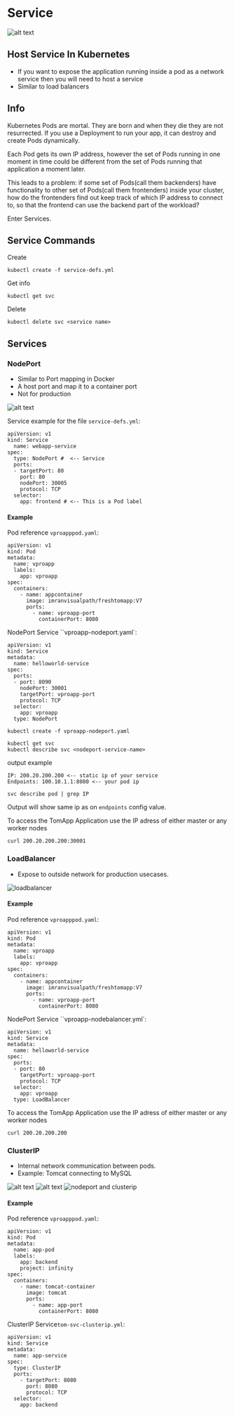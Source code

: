 # Service

![alt text](./img/diagram.png)

## Host Service In Kubernetes

- If you want to expose the application running inside a pod as a network service then you will need to host a service
- Similar to load balancers

## Info

Kubernetes Pods are mortal. They are born and when they die they are not resurrected. If you use a Deployment to run your app, it can destroy and create Pods dynamically.

Each Pod gets its own IP address, however the set of Pods running in one moment in time could be different from the set of Pods running that application a moment later.

This leads to a problem: if some set of Pods(call them backenders) have functionality to other set of Pods(call them frontenders) inside your cluster, how do the frontenders find out keep track of which IP address to connect to, so that the frontend can use the backend part of the workload?

Enter Services.

## Service Commands

Create
```
kubectl create -f service-defs.yml
```

Get info
```
kubectl get svc
```

Delete
```
kubectl delete svc <service name>
```

## Services

### NodePort

- Similar to Port mapping in Docker
- A host port and map it to a container port
- Not for production

![alt text](./img/node_port.png)

Service example for the file `service-defs.yml`:
```
apiVersion: v1
kind: Service
  name: webapp-service
spec:
  type: NodePort #  <-- Service
  ports:
  - targetPort: 80
    port: 80
    nodePort: 30005
    protocol: TCP
  selector:
    app: frontend # <-- This is a Pod label
```

#### Example

Pod reference `vproapppod.yaml`:

```
apiVersion: v1
kind: Pod
metadata:
  name: vproapp
  labels:
    app: vproapp
spec:
  containers:
    - name: appcontainer
      image: imranvisualpath/freshtomapp:V7
      ports:
        - name: vproapp-port
          containerPort: 8080
```

NodePort Service ``vproapp-nodeport.yaml`:

```
apiVersion: v1
kind: Service
metadata:
  name: helloworld-service
spec:
  ports:
  - port: 8090
    nodePort: 30001
    targetPort: vproapp-port
    protocol: TCP
  selector:
    app: vproapp
  type: NodePort
```

```
kubectl create -f vproapp-nodeport.yaml
```

```
kubectl get svc
kubectl describe svc <nodeport-service-name>
```

output example
```
IP: 200.20.200.200 <-- static ip of your service
Endpoints: 100.10.1.1:8080 <-- your pod ip
```

```
svc describe pod | grep IP
```

Output will show same ip as on `endpoints` config value.

To access the TomApp Application use the IP adress of either master or any worker nodes
```
curl 200.20.200.200:30001
```

### LoadBalancer

- Expose to outside network for production usecases.

![loadbalancer](./img/loadbalancer.png)

#### Example

Pod reference `vproapppod.yaml`:

```
apiVersion: v1
kind: Pod
metadata:
  name: vproapp
  labels:
    app: vproapp
spec:
  containers:
    - name: appcontainer
      image: imranvisualpath/freshtomapp:V7
      ports:
        - name: vproapp-port
          containerPort: 8080
```

NodePort Service ``vproapp-nodebalancer.yml`:

```
apiVersion: v1
kind: Service
metadata:
  name: helloworld-service
spec:
  ports:
  - port: 80
    targetPort: vproapp-port
    protocol: TCP
  selector:
    app: vproapp
  type: LoadBalancer
```

To access the TomApp Application use the IP adress of either master or any worker nodes

```
curl 200.20.200.200
```

### ClusterIP

- Internal network communication between pods.
- Example: Tomcat connecting to MySQL

![alt text](./img/cluster_ip_2.png)
![alt text](./img/cluster_ip.png)
![nodeport and clusterip](./img/nodeport_clusterip.png)

#### Example

Pod reference `vproapppod.yaml`:

```
apiVersion: v1
kind: Pod
metadata:
  name: app-pod
  labels:
    app: backend
    project: infinity
spec:
  containers:
    - name: tomcat-container
      image: tomcat
      ports:
        - name: app-port
          containerPort: 8080
```

ClusterIP Service`tom-svc-clusterip.yml`:

```
apiVersion: v1
kind: Service
metadata:
  name: app-service
spec:
  type: ClusterIP
  ports:
    - targetPort: 8080
      port: 8080
      protocol: TCP
  selector:
    app: backend
```